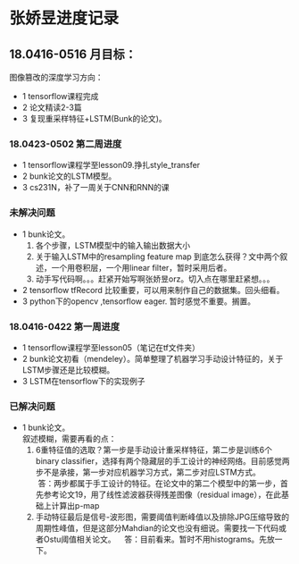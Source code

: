 # 张娇昱进度记录

## 18.0416-0516 月目标：
图像篡改的深度学习方向：
* 1 tensorflow课程完成
* 2 论文精读2-3篇
* 3 复现重采样特征+LSTM(Bunk的论文)。

### 18.0423-0502 第二周进度
* 1 tensorflow课程学至lesson09.挣扎style_transfer
* 2 bunk论文的LSTM模型。
* 3 cs231N，补了一周关于CNN和RNN的课

### 未解决问题
* 1 bunk论文。
  1.  各个步骤，LSTM模型中的输入输出数据大小
  2.  关于输入LSTM中的resampling feature map 到底怎么获得？文中两个叙述，一个用卷积层，一个用linear filter，暂时采用后者。
  3.  动手写代码啊。。。赶紧开始写啊张娇昱orz。切入点在哪里赶紧想。。。
* 2 tensorflow tfRecord 比较重要，可以用来制作自己的数据集。回头细看。
* 3 python下的opencv ,tensorflow eager. 暂时感觉不重要。搁置。

### 18.0416-0422 第一周进度  
* 1 tensorflow课程学至lesson05（笔记在tf文件夹）  
* 2 bunk论文初看（mendeley）。简单整理了机器学习手动设计特征的，关于LSTM步骤还是比较模糊。  
* 3 LSTM在tensorflow下的实现例子  

### 已解决问题
* 1 bunk论文。  
叙述模糊，需要再看的点：  
  1. 6重特征值的选取？第一步是手动设计重采样特征，第二步是训练6个binary classifier，选择有两个隐藏层的手工设计的神经网络。目前感觉两步不是承接，第一步对应机器学习方式，第二步对应LSTM方式。  
  答：两步都属于手工设计的特征。在论文中的第二个模型中的第一步，首先参考论文19，用了线性滤波器获得残差图像（residual image），在此基础上计算出p-map
  2. 手动特征最后是信号-波形图，需要阈值判断峰值以及排除JPG压缩导致的周期性峰值，但是这部分Mahdian的论文也没有细说。需要找一下代码或者Ostu阈值相关论文。  
  答：目前看来。暂时不用histograms。先放一下。

